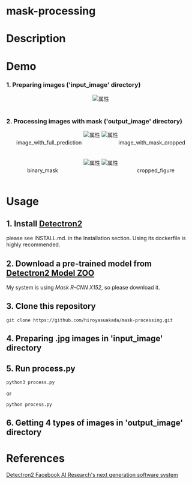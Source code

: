 # mask-processing

# Description


# Demo

### 1. Preparing images ('input_image' directory)

<div align="center">
<img src="https://github.com/hiroyasuakada/mask-processing/blob/master/demo/input_image/test.jpg" alt="属性" title="タイトル">
</div>

<br>

### 2. Processing images with mask ('output_image' directory)

<div align="center">
<img src="https://github.com/hiroyasuakada/mask-processing/blob/master/demo/output_image/image_with_full_prediction/test.jpg" alt="属性">
<img src="https://github.com/hiroyasuakada/mask-processing/blob/master/demo/output_image/image_with_mask_cropped/test.jpg" alt="属性">
<div align="center">
image_with_full_prediction　　　　　　　image_with_mask_cropped
</div>

<br>
<br>

<img src="https://github.com/hiroyasuakada/mask-processing/blob/master/demo/output_image/binary_mask/test.jpg" alt="属性">
<img src="https://github.com/hiroyasuakada/mask-processing/blob/master/demo/output_image/cropped_figure/test.jpg" alt="属性">
<div align="center">
binary_mask　　　　　　　　　　　　　　　cropped_figure
</div>

</div>

<br>

# Usage

## 1. Install [Detectron2](<https://github.com/facebookresearch/detectron2/>)

please see INSTALL.md. in the Installation section.
Using its dockerfile is highly recommended.

## 2. Download a pre-trained model from [Detectron2 Model ZOO](<https://github.com/facebookresearch/detectron2/blob/master/MODEL_ZOO.md/>) 

My system is using *Mask R-CNN X152*, so please download it.


## 3. Clone this repository

    git clone https://github.com/hiroyasuakada/mask-processing.git

## 4. Preparing .jpg images in 'input_image' directory

## 5. Run process.py

    python3 process.py
    
or
    
    python process.py

## 6. Getting 4 types of images in 'output_image' directory



# References
[Detectron2 Facebook AI Research's next generation software system](https://github.com/facebookresearch/detectron2)
